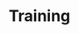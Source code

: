 ---
# Accomplishments widget.
widget: "common"  # See https://sourcethemes.com/academic/docs/page-builder/
headless: true  # This file represents a page section.
active: true  # Activate this widget? true/false
weight: 4  # Order that this section will appear.
title: "Training"
subtitle: ""

# Date format
#   Refer to https://sourcethemes.com/academic/docs/customization/#date-format
date_format: "Jan 2006"

# Accomplishments.
#   Add/remove as many `[[item]]` blocks below as you like.
#   `title`, `organization` and `date_start` are the required parameters.
#   Leave other parameters empty if not required.
#   Begin/end multi-line descriptions with 3 quotes `"""`.
item:

smallItem: 
 - title: "Kubernetes Playground - Play with a Kubernetes Host and Explore it's API"
   summary: "katacoda.com"
   linkText: ""
   linkUrl: "https://www.katacoda.com/courses/kubernetes/playground"
   openNewWindow: 
   image: "https://res.cloudinary.com/agile-seo/image/fetch/w_62,dpr_1.0,d_blank_am8gzx.png/https%3A%2F%2Flogo.clearbit.com%2Fkatacoda.com%3Fsize%3D250" 
 - title: "Kubesec.io - Score Kubernetes Resources for Using Security Features"
   summary: "kubesec.io"
   linkText: ""
   linkUrl: "https://kubesec.io/"
   openNewWindow: 
   image: "https://kubesec.io/images/kubesec-io.png"

---